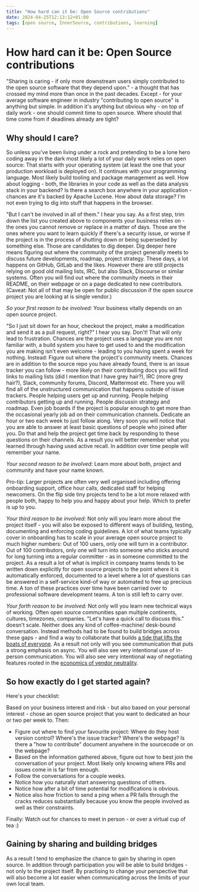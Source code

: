 ```yaml
---
title: "How hard can it be: Open Source contributions"
date: 2024-04-25T12:13:12+01:00
tags: [open source, InnerSource, contributions, learning]
---
```


# How hard can it be: Open Source contributions

"Sharing is caring - if only more downstream users simply contributed to the open source software that they depend upon." - a thought that has crossed my mind more than once in the past decades. Except - for your average software engineer in industry "contributing to open source" is anything but simple. In addition it's anything but obvious why - on top of daily work - one should commit time to open source. Where should that time come from if deadlines already are tight?

## Why should I care?

So unless you've been living under a rock and pretending to be a lone hero coding away in the dark most likely a lot of your daily work relies on open source: That starts with your operating system (at least the one that your production workload is deployed on). It continues with your programming language. Most likely build tooling and package management as well. How about logging - both, the libraries in your code as well as the data analysis stack in your backend? Is there a search box anywhere in your application - chances are it's backed by Apache Lucene. How about data storage? I'm not even trying to dig into stuff that happens in the browser.

"But I can't be involved in all of them." I hear you say. As a first step, trim down the list you created above to components your business relies on - the ones you cannot remove or replace in a matter of days. Those are the ones where you want to learn quickly if there's a security issue, or worse if the project is in the process of shutting down or being superseded by something else. Those are candidates to dig deeper. Dig deeper here means figuring out where the community of the project generally meets to discuss future developments, roadmap, project strategy. These days, a lot happens on GitHub, GitLab and the likes. However there are still projects relying on good old mailing lists, IRC, but also Slack, Discourse or similar systems. Often you will find out where the community meets in their README, on their webpage or on a page dedicated to new contributors. (Caveat: Not all of that may be open for public discussion if the open source project you are looking at is single vendor.)

_So your first reason to be involved:_ Your business vitally depends on an open source project.

"So I just sit down for an hour, checkout the project, make a modification and send it as a pull request, right?" I hear you say. Don't! That will only lead to frustration. Chances are the project uses a language you are not familiar with, a build system you have to get used to and the modification you are making isn't even welcome - leading to you having spent a week for nothing. Instead: Figure out where the project's community meets. Chances are in addition to the source repo you have already found, there is an issue tracker you can follow - more likely on their contributing docs you will find links to mailing lists (did I mention that I have grey hair?), IRC (more grey hair?), Slack, community forums, Discord, Mattermost etc. There you will find all of the unstructured communication that happens outside of issue trackers. People helping users get up and running. People helping contributors getting up and running. People discussin strategy and roadmap. Even job boards if the project is popular enough to get more than the occasional yearly job ad on their communication channels. Dedicate an hour or two each week to just follow along. Very soon you will notice that you are able to answer at least basic questions of people who joined after you. Do that and help the project get time back by responding to these questions on their channels. As a result you will better remember what you learned through having used active recall. In addition over time people will remember your name.

_Your second reason to be involved:_ Learn more about both, project and community and have your name known.

Pro-tip: Larger projects are often very well organised including offering onboarding support, office hour calls, dedicated staff for helping newcomers. On the flip side tiny projects tend to be a lot more relaxed with people both, happy to help you and happy about your help. Which to prefer is up to you.

_Your third reason to be involved:_ Not only will you learn more about the project itself - you will also be exposed to different ways of building, testing, documenting and enforcing coding guidelines. A lot of what teams typically cover in onboarding has to scale in your average open source project to much higher numbers: Out of 100 users, only one will turn in a contributor. Out of 100 contributors, only one will turn into someone who sticks around for long turning into a regular committer - as in someone committed to the project. As a result a lot of what is implicit in company teams tends to be written down explicitly for open source projects to the point where it is automatically enforced, documented to a level where a lot of questions can be answered in a self-service kind-of way or automated to free up precious time. A ton of these practices over time have been carried over to professional software development teams. A ton is still left to carry over.

_Your forth reason to be involved:_ Not only will you learn new technical ways of working. Often open source communities span multiple continents, cultures, timezones, companies. "Let's have a quick call to discuss this." doesn't scale. Neither does any kind of coffee-machine/ desk-bound conversation. Instead methods had to be found to build bridges across these gaps - and find a way to collaborate that builds [a tide that lifts the boats of everyone](https://ospoplusplus.com/blog/all-the-boats-must-rise). As a result not only will you see communication that puts a strong emphasis on async. You will also see very intentional use of in-person communication. You will also see very intentional way of negotiating features rooted in the [economics of vendor neutrality](https://www.sfscon.it/speakers/myrle-krantz/).

## So how exactly do I get started again?

Here's your checklist:

Based on your business interest and risk - but also based on your personal interest - chose an open source project that you want to dedicated an hour or two per week to. Then:

* Figure out where to find your favourite project: Where do they host version control? Where's the issue tracker? Where's the webpage? Is there a "how to contribute" document anywhere in the sourcecode or on the webpage?
* Based on the information gathered above, figure out how to best join the conversation of your project. Most likely only knowing where PRs and issues come in is far from enough.
* Follow the conversations for a couple weeks.
* Notice how you naturally start answering questions of others.
* Notice how after a bit of time potential for modifications is obvious.
* Notice also how friction to send a ping when a PR falls through the cracks reduces substantially because you know the people involved as well as their constraints.

Finally: Watch out for chances to meet in person - or over a virtual cup of tea :)

## Gaining by sharing and building bridges

As a result I tend to emphasize the chance to gain by sharing in open source. In addition through participation you will be able to build bridges - not only to the project itself. By practising to change your perspective that will also become a lot easier when communicating across the limits of your own local team.
